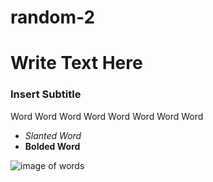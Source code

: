# random-2
# Write Text Here


### Insert Subtitle

Word Word Word Word Word Word Word Word
* *Slanted Word*
* **Bolded Word**

![image of words](https://www.google.com/search?q=words&safe=strict&tbm=isch&source=lnt&tbs=sur:fc&sa=X&ved=0ahUKEwi68KPwrdDiAhUSLKwKHUhuAhYQpwUIIQ&biw=1050&bih=561&dpr=1#imgrc=OUHkwyQ-WBegqM:)
